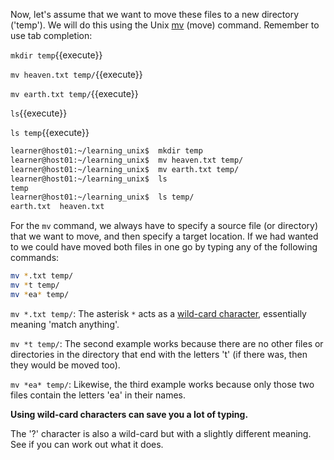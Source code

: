
Now, let's assume that we want to move these files to a new directory ('temp'). We will do this using the Unix [mv][] (move) command. Remember to use tab completion:


`mkdir temp`{{execute}}

`mv heaven.txt temp/`{{execute}}

`mv earth.txt temp/`{{execute}}

`ls`{{execute}}

`ls temp`{{execute}}


```bash
learner@host01:~/learning_unix$  mkdir temp
learner@host01:~/learning_unix$  mv heaven.txt temp/
learner@host01:~/learning_unix$  mv earth.txt temp/
learner@host01:~/learning_unix$  ls
temp
learner@host01:~/learning_unix$  ls temp/
earth.txt  heaven.txt
```

For the `mv` command, we always have to specify a source file (or directory) that we want to move, and then specify a target location. If we had wanted to we could have moved both files in one go by typing any of the following commands:

```bash
mv *.txt temp/
mv *t temp/
mv *ea* temp/
```

`mv *.txt temp/`: The asterisk `*` acts as a [wild-card character][], essentially meaning 'match anything'.

`mv *t temp/`: The second example works because there are no other files or directories in the directory that end with the letters 't' (if there was, then they would be moved too).

`mv *ea* temp/`: Likewise, the third example works because only those two files contain the letters 'ea' in their names.

**Using wild-card characters can save you a lot of typing.**

The '?' character is also a wild-card but with a slightly different meaning. See if you can work out what it does.

[mv]: http://en.wikipedia.org/wiki/Mv
[wild-card character]: http://en.wikipedia.org/wiki/Wildcard_character
